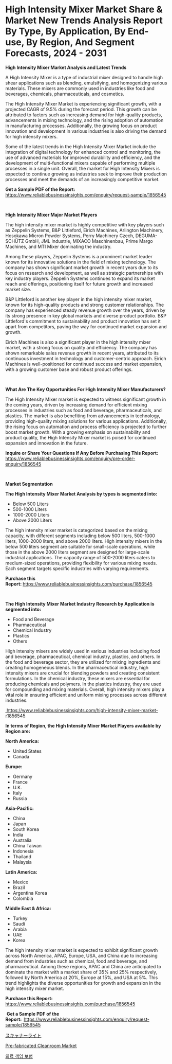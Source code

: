 <p><h1>High Intensity Mixer Market Share & Market New Trends Analysis Report By Type, By Application, By End-use, By Region, And Segment Forecasts, 2024 - 2031</h1></p><p><strong>High Intensity Mixer Market Analysis and Latest Trends</strong></p>
<p><p>A High Intensity Mixer is a type of industrial mixer designed to handle high shear applications such as blending, emulsifying, and homogenizing various materials. These mixers are commonly used in industries like food and beverages, chemicals, pharmaceuticals, and cosmetics.</p><p>The High Intensity Mixer Market is experiencing significant growth, with a projected CAGR of 9.5% during the forecast period. This growth can be attributed to factors such as increasing demand for high-quality products, advancements in mixing technology, and the rising adoption of automation in manufacturing processes. Additionally, the growing focus on product innovation and development in various industries is also driving the demand for high intensity mixers.</p><p>Some of the latest trends in the High Intensity Mixer Market include the integration of digital technology for enhanced control and monitoring, the use of advanced materials for improved durability and efficiency, and the development of multi-functional mixers capable of performing multiple processes in a single unit. Overall, the market for High Intensity Mixers is expected to continue growing as industries seek to improve their production processes and meet the demands of an increasingly competitive market.</p></p>
<p><strong>Get a Sample PDF of the Report:&nbsp;</strong> <a href="https://www.reliablebusinessinsights.com/enquiry/request-sample/1856545">https://www.reliablebusinessinsights.com/enquiry/request-sample/1856545</a></p>
<p>&nbsp;</p>
<p><strong>High Intensity Mixer Major Market Players</strong></p>
<p><p>The high intensity mixer market is highly competitive with key players such as Zeppelin Systems, B&P Littleford, Eirich Machines, Arlington Machinery, Hosokawa Micron Powder Systems, Perry Machinery Czech, DEGUMA-SCHÜTZ GmbH, JML Industrie, MIXACO Maschinenbau, Prime Margo Machines, and MTI Mixer dominating the industry.</p><p>Among these players, Zeppelin Systems is a prominent market leader known for its innovative solutions in the field of mixing technology. The company has shown significant market growth in recent years due to its focus on research and development, as well as strategic partnerships with key industry players. Zeppelin Systems continues to expand its market reach and offerings, positioning itself for future growth and increased market size.</p><p>B&P Littleford is another key player in the high intensity mixer market, known for its high-quality products and strong customer relationships. The company has experienced steady revenue growth over the years, driven by its strong presence in key global markets and diverse product portfolio. B&P Littleford's commitment to sustainability and product innovation has set it apart from competitors, paving the way for continued market expansion and growth.</p><p>Eirich Machines is also a significant player in the high intensity mixer market, with a strong focus on quality and efficiency. The company has shown remarkable sales revenue growth in recent years, attributed to its continuous investment in technology and customer-centric approach. Eirich Machines is well-positioned for continued success and market expansion, with a growing customer base and robust product offerings.</p></p>
<p>&nbsp;</p>
<p><strong>What Are The Key Opportunities For High Intensity Mixer Manufacturers?</strong></p>
<p><p>The High Intensity Mixer market is expected to witness significant growth in the coming years, driven by increasing demand for efficient mixing processes in industries such as food and beverage, pharmaceuticals, and plastics. The market is also benefiting from advancements in technology, providing high-quality mixing solutions for various applications. Additionally, the rising focus on automation and process efficiency is projected to further boost market growth. With a growing emphasis on sustainability and product quality, the High Intensity Mixer market is poised for continued expansion and innovation in the future.</p></p>
<p><strong>Inquire or Share Your Questions If Any Before Purchasing This Report:</strong> <a href="https://www.reliablebusinessinsights.com/enquiry/pre-order-enquiry/1856545">https://www.reliablebusinessinsights.com/enquiry/pre-order-enquiry/1856545</a></p>
<p>&nbsp;</p>
<p><strong>Market Segmentation</strong></p>
<p><strong>The High Intensity Mixer Market Analysis by types is segmented into:</strong></p>
<p><ul><li>Below 500 Liters</li><li>500-1000 Liters</li><li>1000-2000 Liters</li><li>Above 2000 Liters</li></ul></p>
<p><p>The high intensity mixer market is categorized based on the mixing capacity, with different segments including below 500 liters, 500-1000 liters, 1000-2000 liters, and above 2000 liters. High intensity mixers in the below 500 liters segment are suitable for small-scale operations, while those in the above 2000 liters segment are designed for large-scale industrial applications. The capacity range of 500-2000 liters caters to medium-sized operations, providing flexibility for various mixing needs. Each segment targets specific industries with varying requirements.</p></p>
<p><strong>Purchase this Report:&nbsp;</strong><a href="https://www.reliablebusinessinsights.com/purchase/1856545">https://www.reliablebusinessinsights.com/purchase/1856545</a></p>
<p>&nbsp;</p>
<p><strong>The High Intensity Mixer Market Industry Research by Application is segmented into:</strong></p>
<p><ul><li>Food and Beverage</li><li>Pharmaceutical</li><li>Chemical Industry</li><li>Plastics</li><li>Others</li></ul></p>
<p><p>High intensity mixers are widely used in various industries including food and beverage, pharmaceutical, chemical industry, plastics, and others. In the food and beverage sector, they are utilized for mixing ingredients and creating homogeneous blends. In the pharmaceutical industry, high intensity mixers are crucial for blending powders and creating consistent formulations. In the chemical industry, these mixers are essential for producing chemicals and polymers. In the plastics industry, they are used for compounding and mixing materials. Overall, high intensity mixers play a vital role in ensuring efficient and uniform mixing processes across different industries.</p></p>
<p><a href="https://www.reliablebusinessinsights.com/high-intensity-mixer-market-r1856545">&nbsp;https://www.reliablebusinessinsights.com/high-intensity-mixer-market-r1856545</a></p>
<p><strong>In terms of Region, the High Intensity Mixer Market Players available by Region are:</strong></p>
<p>
    <p> <strong> North America: </strong>
        <ul>
            <li>United States</li>
            <li>Canada</li>
        </ul>
        </p> 
    <p> <strong> Europe: </strong>
        <ul>
            <li>Germany</li>
            <li>France</li>
            <li>U.K.</li>
            <li>Italy</li>
            <li>Russia</li>
        </ul>
        </p> 
    <p> <strong> Asia-Pacific: </strong>
        <ul>
            <li>China</li>
            <li>Japan</li>
            <li>South Korea</li>
            <li>India</li>
            <li>Australia</li>
            <li>China Taiwan</li>
            <li>Indonesia</li>
            <li>Thailand</li>
            <li>Malaysia</li>
        </ul>
        </p> 
    <p> <strong> Latin America: </strong>
        <ul>
            <li>Mexico</li>
            <li>Brazil</li>
            <li>Argentina Korea</li>
            <li>Colombia</li>
        </ul>
        </p> 
    <p> <strong> Middle East & Africa: </strong>
        <ul>
            <li>Turkey</li>
            <li>Saudi</li>
            <li>Arabia</li>
            <li>UAE</li>
            <li>Korea</li>
        </ul>
    </p>
    </p>
<p><p>The high intensity mixer market is expected to exhibit significant growth across North America, APAC, Europe, USA, and China due to increasing demand from industries such as chemical, food and beverage, and pharmaceutical. Among these regions, APAC and China are anticipated to dominate the market with a market share of 35% and 25% respectively, followed by North America at 20%, Europe at 15%, and USA at 5%. This trend highlights the diverse opportunities for growth and expansion in the high intensity mixer market.</p></p>
<p><strong>Purchase this Report: </strong><a href="https://www.reliablebusinessinsights.com/purchase/1856545">https://www.reliablebusinessinsights.com/purchase/1856545</a></p>
<p>&nbsp;<strong>Get a Sample PDF of the Report:&nbsp;&nbsp;</strong><a href="https://www.reliablebusinessinsights.com/enquiry/request-sample/1856545">https://www.reliablebusinessinsights.com/enquiry/request-sample/1856545</a></p>
<p><strong></strong></p>
<p><p><a href="https://medium.com/@cielostamm/%E3%82%B9%E3%82%AD%E3%83%A3%E3%83%8A%E3%83%BC%E3%83%A9%E3%82%A4%E3%83%88%E5%B8%82%E5%A0%B4%E3%81%AE%E3%82%B5%E3%82%A4%E3%82%BA-%E3%82%B7%E3%82%A7%E3%82%A2-%E3%81%8A%E3%82%88%E3%81%B3%E3%83%88%E3%83%AC%E3%83%B3%E3%83%89%E5%88%86%E6%9E%90%E3%83%AC%E3%83%9D%E3%83%BC%E3%83%88-%E8%A3%BD%E5%93%81%E5%88%A5-led%E3%83%A9%E3%83%B3%E3%83%97-%E3%83%8F%E3%83%AD%E3%82%B2%E3%83%B3%E9%9B%BB%E7%90%83-%E3%81%9D%E3%81%AE%E4%BB%96-%E3%81%8A%E3%82%88%E3%81%B3%E3%82%BB%E3%82%B0%E3%83%A1%E3%83%B3%E3%83%88%E4%BA%88%E6%B8%AC-2024%E5%B9%B4-2031%E5%B9%B4-97a1d1e8cf19">スキャナーライト</a></p><p><a href="https://view.publitas.com/reportprime-1/pre-fabricated-cleanroom-market-trends-and-analysis-opportunities-and-challenges-for-future-growth-2024-2031/">Pre-fabricated Cleanroom Market</a></p><p><a href="https://github.com/solomonbode85/Market-Research-Report-List-1/blob/main/4135568168409.md">의료 책임 보험</a></p></p>